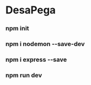 # DesaPega

### npm init

### npm i nodemon --save-dev

### npm i express --save

### npm run dev


